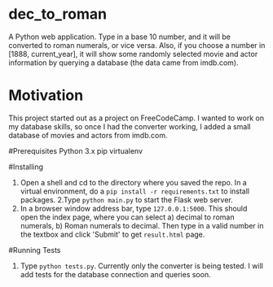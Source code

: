 # dec_to_roman
A Python web application. Type in a base 10 number, and it will be converted to roman numerals, or vice versa. Also, if you choose a number in [1888, current_year], it will show some randomly selected movie and actor information by querying a database (the data came from imdb.com).

# Motivation
This project started out as a project on FreeCodeCamp. I wanted to work on my database skills, so once I had the converter working, I added a small database of movies and actors from imdb.com.  

#Prerequisites
Python 3.x
pip
virtualenv

#Installing
1. Open a shell and cd to the directory where you saved the repo. In a virtual environment, do a `pip install -r requirements.txt` to install packages.
2.Type `python main.py` to start the Flask web server.
3. In a browser window address bar, type `127.0.0.1:5000`. This should open the index page, where you can select a) decimal to roman numerals, b) Roman numerals to decimal. Then type in a valid number in the textbox and click 'Submit' to get `result.html` page.

#Running Tests
1. Type `python tests.py`. Currently only the converter is being tested. I will
add tests for the database connection and queries soon.
